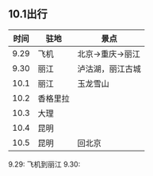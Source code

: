 ## 10.1出行



| 时间 | 驻地 | 景点 |
| --- | --- | --- |
| 9.29 | 飞机 | 北京->重庆->丽江 | 
| 9.30 | 丽江 | 泸沽湖，丽江古城 |
| 10.1 | 丽江 | 玉龙雪山 |
| 10.2 | 香格里拉 | |
| 10.3 | 大理 | 
| 10.4 | 昆明 | 
| 10.5 | 昆明 | 回北京 | 

9.29: 飞机到丽江
9.30: 